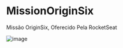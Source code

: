 # MissionOriginSix
Missão OriginSix, Oferecido Pela RocketSeat

![image](https://user-images.githubusercontent.com/96708137/147886766-32ac8b14-9da9-4376-af3a-18cf356e0553.png)

